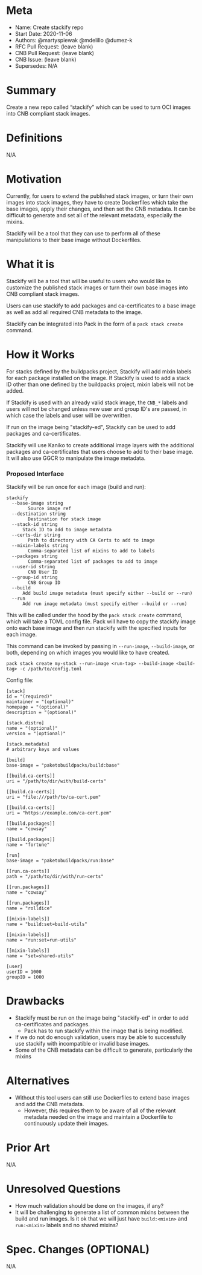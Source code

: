 # Meta
[meta]: #meta
- Name: Create stackify repo
- Start Date: 2020-11-06
- Authors: @martyspiewak @mdelillo @dumez-k
- RFC Pull Request: (leave blank)
- CNB Pull Request: (leave blank)
- CNB Issue: (leave blank)
- Supersedes: N/A

# Summary
[summary]: #summary
Create a new repo called “stackify” which can be used to turn OCI images into CNB compliant stack images.

# Definitions
[definitions]: #definitions
N/A

# Motivation
[motivation]: #motivation
Currently, for users to extend the published stack images, or turn their own images into stack images, they have to create Dockerfiles which take the base images, apply their changes, and then set the CNB metadata. It can be difficult to generate and set all of the relevant metadata, especially the mixins.

Stackify will be a tool that they can use to perform all of these manipulations to their base image without Dockerfiles.


# What it is
[what-it-is]: #what-it-is
Stackify will be a tool that will be useful to users who would like to customize the published stack images or turn their own base images into CNB compliant stack images.

Users can use stackify to add packages and ca-certificates to a base image as well as add all required CNB metadata to the image.

Stackify can be integrated into Pack in the form of a `pack stack create` command.

# How it Works
[how-it-works]: #how-it-works
For stacks defined by the buildpacks project, Stackify will add mixin labels for each package installed on the image. If Stackify is used to add a stack ID other than one defined by the buildpacks project, mixin labels will not be added.

If Stackify is used with an already valid stack image, the `CNB_*` labels and users will not be changed unless new user and group ID's are passed, in which case the labels and user will be overwritten.

If run on the image being "stackify-ed", Stackify can be used to add packages and ca-certificates.

Stackify will use Kaniko to create additional image layers with the additional packages and ca-certificates that users choose to add to their base image. It will also use GGCR to manipulate the image metadata.


### Proposed Interface
Stackify will be run once for each image (build and run):
```
stackify 
  --base-image string
    	Source image ref
  --destination string
    	Destination for stack image
  --stack-id string
      Stack ID to add to image metadata
  --certs-dir string
    	Path to directory with CA Certs to add to image
  --mixin-labels string
    	Comma-separated list of mixins to add to labels
  --packages string
    	Comma-separated list of packages to add to image
  --user-id string
    	CNB User ID
  --group-id string
    	CNB Group ID
  --build
      Add build image metadata (must specify either --build or --run)
  --run
      Add run image metadata (must specify either --build or --run)
```

This will be called under the hood by the `pack stack create` command, which will take a TOML config file. Pack will have to copy the stackify image onto each base image and then run stackify with the specified inputs for each image.

This command can be invoked by passing in `--run-image`, `--build-image`, or both, depending on which images you would like to have created.

`pack stack create my-stack --run-image <run-tag> --build-image <build-tag> -c /path/to/config.toml`

Config file:
```
[stack]
id = "(required)"
maintainer = "(optional)"
homepage = "(optional)"
description = "(optional)"

[stack.distro]
name = "(optional)"
version = "(optional)"

[stack.metadata]
# arbitrary keys and values

[build]
base-image = "paketobuildpacks/build:base"

[[build.ca-certs]]
uri = "/path/to/dir/with/build-certs"

[[build.ca-certs]]
uri = "file:///path/to/ca-cert.pem"

[[build.ca-certs]]
uri = "https://example.com/ca-cert.pem"

[[build.packages]]
name = "cowsay"

[[build.packages]]
name = "fortune"

[run]
base-image = "paketobuildpacks/run:base"

[[run.ca-certs]]
path = "/path/to/dir/with/run-certs"

[[run.packages]]
name = "cowsay"

[[run.packages]]
name = "rolldice"

[[mixin-labels]]
name = "build:set=build-utils"

[[mixin-labels]]
name = "run:set=run-utils"

[[mixin-labels]]
name = "set=shared-utils"

[user]
userID = 1000
groupID = 1000
```

# Drawbacks
[drawbacks]: #drawbacks
* Stackify must be run on the image being "stackify-ed" in order to add ca-certificates and packages.
  * Pack has to run stackify within the image that is being modified.
* If we do not do enough validation, users may be able to successfully use stackify with incompatible or invalid base images.
* Some of the CNB metadata can be difficult to generate, particularly the mixins

# Alternatives
[alternatives]: #alternatives
* Without this tool users can still use Dockerfiles to extend base images and add the CNB metadata.
    * However, this requires them to be aware of all of the relevant metadata needed on the image and maintain a Dockerfile to continuously update their images. 

# Prior Art
[prior-art]: #prior-art
N/A

# Unresolved Questions
[unresolved-questions]: #unresolved-questions
* How much validation should be done on the images, if any?
* It will be challenging to generate a list of common mixins between the build and run images. Is it ok that we will just have `build:<mixin>` and `run:<mixin>` labels and no shared mixins?

# Spec. Changes (OPTIONAL)
[spec-changes]: #spec-changes
N/A
